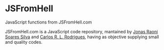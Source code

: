 JSFromHell
==========

JavaScript functions from JSFromHell.com

JSFromHell.com is a JavaScript code repository, mantained by [Jonas Raoni Soares Silva](http://raoni.org) and [Carlos R. L. Rodrigues](http://jsfromhell.com), having as objective supplying small and quality codes.